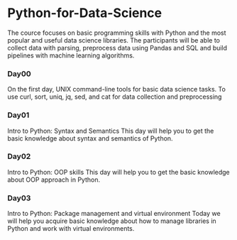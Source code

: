 # Python-for-Data-Science
The cource focuses on basic programming skills with Python and the most popular and useful data science libraries. The participants will be able to collect data with parsing, preprocess data using Pandas and SQL and build pipelines with machine learning algorithms.
### Day00
On the first day, UNIX command-line tools for basic data science tasks. To use curl, sort, uniq, jq, sed, and cat for data collection and preprocessing
### Day01
Intro to Python: Syntax and Semantics
This day will help you to get the basic knowledge about syntax and semantics of Python.
### Day02
Intro to Python: OOP skills
This day will help you to get the basic knowledge about OOP approach in Python.
### Day03
Intro to Python: Package management and virtual environment
Today we will help you acquire basic knowledge about how to manage libraries in Python and work with virtual environments.
